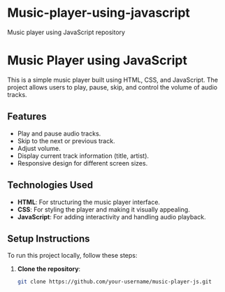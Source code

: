 # Music-player-using-javascript
Music player using JavaScript repository  
# Music Player using JavaScript

This is a simple music player built using HTML, CSS, and JavaScript. The project allows users to play, pause, skip, and control the volume of audio tracks.

## Features

- Play and pause audio tracks.
- Skip to the next or previous track.
- Adjust volume.
- Display current track information (title, artist).
- Responsive design for different screen sizes.

## Technologies Used

- **HTML**: For structuring the music player interface.
- **CSS**: For styling the player and making it visually appealing.
- **JavaScript**: For adding interactivity and handling audio playback.

## Setup Instructions

To run this project locally, follow these steps:

1. **Clone the repository**:
   ```bash
   git clone https://github.com/your-username/music-player-js.git
